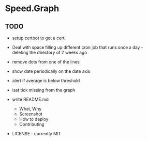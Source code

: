 # Speed.Graph

## TODO

* setup certbot to get a cert.
* Deal with space filling up
    different cron job that runs once a day - deleting the directory of 2 weeks ago

* remove dots from one of the lines
* show date periodically on the date axis
* alert if average is below threshold
* last tick missing from the graph

* write README.md
    * What, Why
    * Screenshot
    * How to deploy
    * Contributing
* LICENSE - currently MIT
